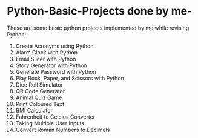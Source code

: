 # Python-Basic-Projects done by me-
These are some basic python projects implemented by me while revising Python:
1. Create Acronyms using Python
2. Alarm Clock with Python
3. Email Slicer with Python
4. Story Generator with Python
5. Generate Password with Python
6. Play Rock, Paper, and Scissors with Python
7. Dice Roll Simulator
8. QR Code Generator
9. Animal Quiz Game 
10. Print Coloured Text 
11. BMI Calculator
12. Fahrenheit to Celcius Converter
13. Taking Multiple User Inputs 
14. Convert Roman Numbers to Decimals
